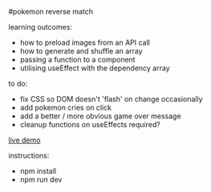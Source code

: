 #pokemon reverse match

learning outcomes:

- how to preload images from an API call
- how to generate and shuffle an array
- passing a function to a component
- utilising useEffect with the dependency array

to do:

- fix CSS so DOM doesn't 'flash' on change occasionally
- add pokemon cries on click
- add a better / more obvious game over message
- cleanup functions on useEffects required?

[live demo](https://pokemon-reverse-match.vercel.app/)

instructions:

- npm install
- npm run dev
